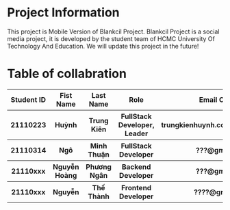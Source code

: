 <h1>Project Information</h1>
<p>This project is Mobile Version of Blankcil Project.
Blankcil Project is a social media project, it is developed by the student team of HCMC University Of Technology And Education. We will update this project in the future!</p>
<h1>Table of collabration</h1>
<table>
  <thead>
    <th>Student ID</th>
    <th>Fist Name</th>
    <th>Last Name</th>
    <th>Role</th>
    <th>Email Contact</th>
  </thead>
  <tbody>
    <tr>
      <th>21110223</th>
      <th>Huỳnh</th>
      <th>Trung Kiên</th>
      <th>FullStack Developer, Leader</th>
      <th>trungkienhuynh.contact@gmail.com</th>
    </tr>
    <tr>
      <th>21110314</th>
      <th>Ngô</th>
      <th>Minh Thuận</th>
      <th>FullStack Developer</th>
      <th>???@gmail.com</th>
    </tr>
    <tr>
      <th>21110xxx</th>
      <th>Nguyễn Hoàng</th>
      <th>Phương Ngân</th>
      <th>Backend Developer</th>
      <th>???@gmail.com</th>
    </tr>
    <tr>
      <th>21110xxx</th>
      <th>Nguyễn</th>
      <th>Thế Thành</th>
      <th>Frontend Developer</th>
      <th>????@gmail.com</th>
    </tr>
  </tbody>
</table>
